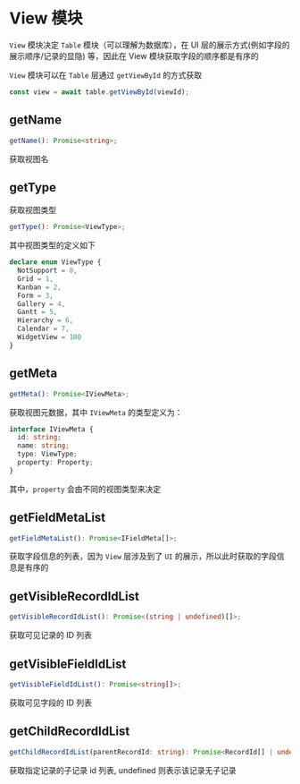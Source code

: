 # View 模块

`View` 模块决定 `Table` 模块（可以理解为数据库），在 UI 层的展示方式(例如字段的展示顺序/记录的显隐) 等，因此在 View 模块获取字段的顺序都是有序的

`View` 模块可以在 `Table` 层通过 `getViewById` 的方式获取
```typescript
const view = await table.getViewById(viewId);
```

## getName
```typescript
getName(): Promise<string>;
```
获取视图名

## getType
获取视图类型
```typescript
getType(): Promise<ViewType>;
```
其中视图类型的定义如下
```typescript
declare enum ViewType {
  NotSupport = 0,
  Grid = 1,
  Kanban = 2,
  Form = 3,
  Gallery = 4,
  Gantt = 5,
  Hierarchy = 6,
  Calendar = 7,
  WidgetView = 100
}
```

## getMeta
```typescript
getMeta(): Promise<IViewMeta>;
```
获取视图元数据，其中 `IViewMeta` 的类型定义为：
```typescript
interface IViewMeta {
  id: string;
  name: string;
  type: ViewType;
  property: Property;
}
```
其中，`property` 会由不同的视图类型来决定

## getFieldMetaList
```typescript
getFieldMetaList(): Promise<IFieldMeta[]>;
```
获取字段信息的列表，因为 `View` 层涉及到了 `UI` 的展示，所以此时获取的字段信息是有序的

## getVisibleRecordIdList
```typescript
getVisibleRecordIdList(): Promise<(string | undefined)[]>;
```
获取可见记录的 ID 列表

## getVisibleFieldIdList
```typescript
getVisibleFieldIdList(): Promise<string[]>;
```
获取可见字段的 ID 列表

## getChildRecordIdList
```typescript
getChildRecordIdList(parentRecordId: string): Promise<RecordId[] | undefined>;
```
获取指定记录的子记录 id 列表, undefined 则表示该记录无子记录

